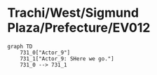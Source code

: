 # Trachi/West/Sigmund Plaza/Prefecture/EV012


```mermaid
graph TD
    731_0["Actor_9"]
    731_1["Actor_9: SHere we go."]
    731_0 --> 731_1
```
